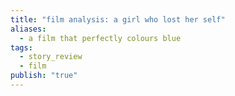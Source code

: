 ```yaml
---
title: "film analysis: a girl who lost her self"
aliases:
  - a film that perfectly colours blue
tags:
  - story_review
  - film
publish: "true"
---
```

